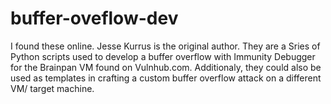 # buffer-oveflow-dev
I found these online. Jesse Kurrus is the original author. They are a Sries of Python scripts used to develop a buffer overflow with Immunity Debugger 
for the Brainpan VM found on Vulnhub.com.
Additionaly, they could also be used as templates in crafting a custom buffer overflow attack on a different VM/ target machine. 
